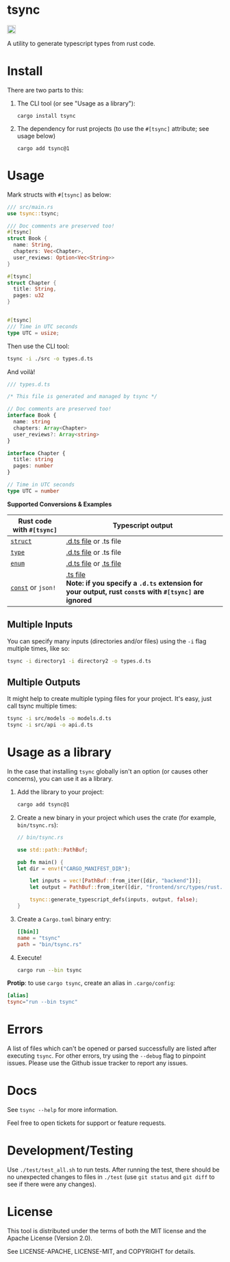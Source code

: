 # tsync

<a href="https://crates.io/crates/tsync"><img src="https://img.shields.io/crates/v/tsync.svg?style=for-the-badge" height="20" alt="License: MIT OR Apache-2.0" /></a>

A utility to generate typescript types from rust code.

# Install

There are two parts to this:

1. The CLI tool (or see "Usage as a library"):

   ```
   cargo install tsync
   ```

2. The dependency for rust projects (to use the `#[tsync]` attribute; see usage below)

   ```
   cargo add tsync@1
   ```

# Usage

Mark structs with `#[tsync]` as below:

```rust
/// src/main.rs
use tsync::tsync;

/// Doc comments are preserved too!
#[tsync]
struct Book {
  name: String,
  chapters: Vec<Chapter>,
  user_reviews: Option<Vec<String>>
}

#[tsync]
struct Chapter {
  title: String,
  pages: u32
}


#[tsync]
/// Time in UTC seconds
type UTC = usize;
```

Then use the CLI tool:

```sh
tsync -i ./src -o types.d.ts
```

And voilà!

```ts
/// types.d.ts

/* This file is generated and managed by tsync */

// Doc comments are preserved too!
interface Book {
  name: string
  chapters: Array<Chapter>
  user_reviews?: Array<string>
}

interface Chapter {
  title: string
  pages: number
}

// Time in UTC seconds
type UTC = number
```

**Supported Conversions & Examples**

| Rust code with `#[tsync]`          | Typescript output                                                                                                                                            |
|------------------------------------|--------------------------------------------------------------------------------------------------------------------------------------------------------------|
| [`struct`](./test/struct/rust.rs)  | [.d.ts file](./test/struct/typescript.d.ts) or .ts file                                                                                                      |
| [`type`](./test/type/rust.rs)      | [.d.ts file](./test/type/typescript.d.ts) or .ts file                                                                                                        |
| [`enum`](./test/enum/rust.rs)      | [.d.ts file](./test/enum/typescript.d.ts) or [.ts file](./test/enum/typescript.ts)                                                                           |
| [`const`](./test/const/rust.rs) or `json!` | [.ts file](./test/const/typescript.ts)<br>**Note: if you specify a `.d.ts` extension for your output, rust `const`s with `#[tsync]` are ignored**            |


## Multiple Inputs

You can specify many inputs (directories and/or files) using the `-i` flag multiple times, like so:

```sh
tsync -i directory1 -i directory2 -o types.d.ts
```

## Multiple Outputs

It might help to create multiple typing files for your project. It's easy, just call tsync multiple times:

```sh
tsync -i src/models -o models.d.ts
tsync -i src/api -o api.d.ts
```

# Usage as a library

In the case that installing `tsync` globally isn't an option (or causes other concerns), you can use it as a library.

1. Add the library to your project:

   ```sh
   cargo add tsync@1
   ```

2. Create a new binary in your project which uses the crate (for example, `bin/tsync.rs`):
   
   ```rust
   // bin/tsync.rs

   use std::path::PathBuf;
   
   pub fn main() {
   let dir = env!("CARGO_MANIFEST_DIR");
   
       let inputs = vec![PathBuf::from_iter([dir, "backend"])];
       let output = PathBuf::from_iter([dir, "frontend/src/types/rust.d.ts"]);
   
       tsync::generate_typescript_defs(inputs, output, false);
   }
   ```

3. Create a `Cargo.toml` binary entry:
   
   ```toml
   [[bin]]
   name = "tsync"
   path = "bin/tsync.rs"
   ```

4. Execute!

   ```sh
   cargo run --bin tsync
   ```

**Protip**: to use `cargo tsync`, create an alias in `.cargo/config`:

   ```toml
   [alias]
   tsync="run --bin tsync"
   ```

# Errors

A list of files which can't be opened or parsed successfully are listed after executing `tsync`. For other errors, try using the `--debug` flag to pinpoint issues. Please use the Github issue tracker to report any issues.

# Docs

See `tsync --help` for more information.

Feel free to open tickets for support or feature requests.

# Development/Testing

Use `./test/test_all.sh` to run tests.
After running the test, there should be no unexpected changes to files in `./test` (use `git status` and `git diff` to see if there were any changes).

# License

This tool is distributed under the terms of both the MIT license and the Apache License (Version 2.0).

See LICENSE-APACHE, LICENSE-MIT, and COPYRIGHT for details.
